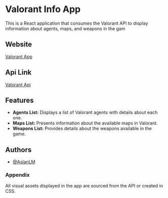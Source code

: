 # Valorant Info App

This is a React application that consumes the Valorant API to display information about agents, maps, and weapons in the gam

## Website

[Valorant App](https://aslanlm.github.io/ValorantApp/)

## Api Link

[Valorant Api](https://valorant-api.com/)

## Features

- **Agents List:** Displays a list of Valorant agents with details about each one.
- **Maps List:** Presents information about the available maps in Valorant.
- **Weapons List:** Provides details about the weapons available in the game.

## Authors

- [@AslanLM](https://github.com/AslanLM)

### Appendix 

All visual assets displayed in the app are sourced from the API or created in CSS.
